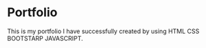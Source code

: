 # Portfolio
This is my portfolio I have successfully created by using  HTML CSS BOOTSTARP JAVASCRIPT.
